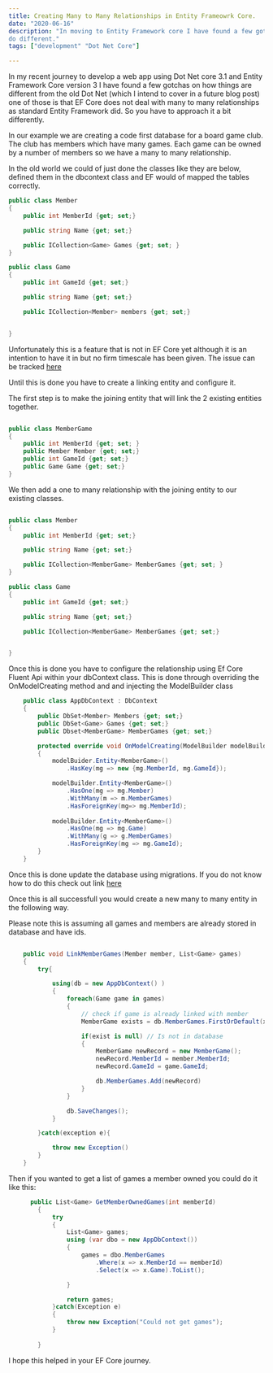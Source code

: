 ```yaml
---
title: Creating Many to Many Relationships in Entity Frameowrk Core.
date: "2020-06-16"
description: "In moving to Entity Framework core I have found a few gotchas.  One is how Entity Framework Core deals with many to many relationships.  This blog post shows what you have to 
do different."
tags: ["development" "Dot Net Core"]

---
```


In my recent journey to develop a web app using Dot Net core 3.1 and Entity Framework Core version 3 I have found a few gotchas on how things are different from the old Dot Net (which I intend to cover in a future blog post) one of those is that EF Core does not deal with many to many relationships as standard Entity Framework did.  So you have to approach it a bit differently.

In our example we are creating a code first database for a board game club.  The club has members which have many games.  Each game can be owned by a number of members so we have a many to many relationship.  

In the old world we could of just done the classes like they are below, defined them in the dbcontext class and EF would of mapped the tables correctly.

```c#
public class Member
{
    public int MemberId {get; set;}

    public string Name {get; set;}

    public ICollection<Game> Games {get; set; }
}

public class Game 
{
    public int GameId {get; set;}

    public string Name {get; set;}

    public ICollection<Member> members {get; set;}


}

```

Unfortunately this is a feature that is not in EF Core yet although it is an intention to have it in but no firm timescale has been given.  The issue can be tracked [here]( https://github.com/dotnet/efcore/issues/1368)

Until this is done you have to create a linking entity and configure it.  

The first step is to make the joining entity that will link the 2 existing entities together.

```c#

public class MemberGame
{
    public int MemberId {get; set; }
    public Member Member {get; set;}
    public int GameId {get; set;}
    public Game Game {get; set;}
}
```

We then add a one to many relationship with the joining entity to our existing classes.

```c#

public class Member
{
    public int MemberId {get; set;}

    public string Name {get; set;}

    public ICollection<MemberGame> MemberGames {get; set; }
}

public class Game 
{
    public int GameId {get; set;}

    public string Name {get; set;}

    public ICollection<MemberGame> MemberGames {get; set;}


}


```

Once this is done you have to configure the relationship using Ef Core Fluent Api within your dbContext class.  This is done through overriding the OnModelCreating method and and injecting the ModelBuilder class

```c#
    public class AppDbContext : DbContext
    {
        public DbSet<Member> Members {get; set;}
        public DbSet<Game> Games {get; set;}
        public Dbset<MemberGame> MemberGames {get; set;}

        protected override void OnModelCreating(ModelBuilder modelBuilder)
        {
            modelBuider.Entity<MemberGame>()
                .HasKey(mg => new {mg.MemberId, mg.GameId});

            modelBuilder.Entity<MemberGame>()
                .HasOne(mg => mg.Member)
                .WithMany(m => m.MemberGames)
                .HasForeignKey(mg=> mg.MemberId); 
            
            modelBuilder.Entity<MemberGame>()
                .HasOne(mg => mg.Game)
                .WithMany(g => g.MemberGames)
                .HasForeignKey(mg => mg.GameId);
        }
    }

```


Once this is done update the database using migrations.  If you do not know how to do this check out link [here](https://docs.microsoft.com/en-us/ef/core/managing-schemas/migrations/?tabs=dotnet-core-cli)

Once this is all successfull you would create a new many to many entity in the following way.

Please note this is assuming all games and members are already stored in database and have ids.

```c#

    public void LinkMemberGames(Member member, List<Game> games)
    {
        try{

            using(db = new AppDbContext() )
            {
                foreach(Game game in games)
                {
                    // check if game is already linked with member
                    MemberGame exists = db.MemberGames.FirstOrDefault(x => x.MemberId == member.MemberId && x.GameId == game.GameId);

                    if(exist is null) // Is not in database
                    {
                        MemberGame newRecord = new MemberGame();
                        newRecord.MemberId = member.MemberId; 
                        newRecord.GameId = game.GameId;

                        db.MemberGames.Add(newRecord)
                    }
                }

                db.SaveChanges();
            }

        }catch(exception e){

            throw new Exception()
        }
    }

```

Then if you wanted to get a list of games a member owned you could do it like this:

```c#
      public List<Game> GetMemberOwnedGames(int memberId)
        {
            try
            {
                List<Game> games;
                using (var dbo = new AppDbContext())
                {
                    games = dbo.MemberGames
                        .Where(x => x.MemberId == memberId)
                        .Select(x => x.Game).ToList();

                }

                return games;
            }catch(Exception e)
            {
                throw new Exception("Could not get games");
            }
          
        }

```

I hope this helped in your EF Core journey.  


